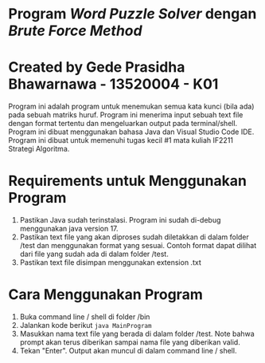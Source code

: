 # Program _Word Puzzle Solver_ dengan _Brute Force Method_
# Created by Gede Prasidha Bhawarnawa - 13520004 - K01

Program ini adalah program untuk menemukan semua kata kunci (bila ada) pada sebuah matriks huruf. Program ini menerima input sebuah text file dengan format tertentu dan mengeluarkan output pada terminal/shell. Program ini dibuat menggunakan bahasa Java dan Visual Studio Code IDE. Program ini dibuat untuk memenuhi tugas kecil #1 mata kuliah IF2211 Strategi Algoritma.

# Requirements untuk Menggunakan Program
1.  Pastikan Java sudah terinstalasi. Program ini sudah di-debug menggunakan java version 17.
2.  Pastikan text file yang akan diproses sudah diletakkan di dalam folder /test dan menggunakan format yang sesuai. Contoh format dapat dilihat dari file yang sudah ada di dalam folder /test.
3.  Pastikan text file disimpan menggunakan extension .txt

# Cara Menggunakan Program
1.  Buka command line / shell di folder /bin
2.  Jalankan kode berikut `java MainProgram`
3.  Masukkan nama text file yang berada di dalam folder /test. Note bahwa prompt akan terus diberikan sampai nama file yang diberikan valid.
4.  Tekan "Enter". Output akan muncul di dalam command line / shell.

